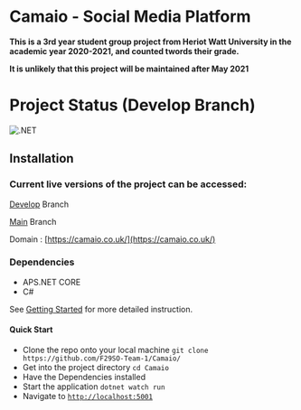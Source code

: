 # Camaio - Social Media Platform

**This is a 3rd year student group project from Heriot Watt University in the academic year 2020-2021, and counted twords their grade.**

**It is unlikely that this project will be maintained after May 2021**

# Project Status (Develop Branch)

![.NET](https://github.com/F29SO-Team-1/Camaio/workflows/.NET/badge.svg?branch=develop)

## Installation

### Current live versions of the project can be accessed:
[Develop](http://145.14.158.110:81/) Branch

[Main](http://145.14.158.110:81/) Branch

Domain : [https://camaio.co.uk/](https://camaio.co.uk/)

### Dependencies
- APS.NET CORE
- C#

See [Getting Started](GETTING_STARTED.md) for more detailed instruction.

#### Quick Start

- Clone the repo onto your local machine  `git clone https://github.com/F29SO-Team-1/Camaio/`
- Get into the project directory          `cd Camaio`
- Have the Dependencies installed
- Start the application                   `dotnet watch run`
- Navigate to [`http://localhost:5001`](http://localhost:5001)
